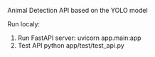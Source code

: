Animal Detection API based on the YOLO model

Run localy:

1. Run FastAPI server:
uvicorn app.main:app
2. Test API
python app/test/test_api.py